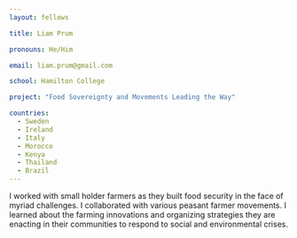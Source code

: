 ```yaml
---
layout: fellows

title: Liam Prum

pronouns: He/Him

email: liam.prum@gmail.com

school: Hamilton College

project: "Food Sovereignty and Movements Leading the Way"

countries:
  - Sweden
  - Ireland
  - Italy
  - Morocco
  - Kenya
  - Thailand
  - Brazil
---
```


I worked with small holder farmers as they built food security in the face of myriad challenges. I collaborated with various peasant farmer movements. I learned about the farming innovations and organizing strategies they are enacting in their communities to respond to social and environmental crises.
